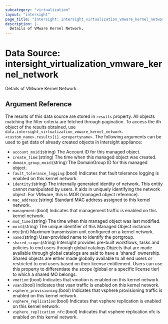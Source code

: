 ```yaml
---
subcategory: "virtualization"
layout: "intersight"
page_title: "Intersight: intersight_virtualization_vmware_kernel_network"
description: |-
  Details of VMware Kernel Network.
---
```


# Data Source: intersight_virtualization_vmware_kernel_network
Details of VMware Kernel Network.
## Argument Reference
The results of this data source are stored in `results` property.
All objects matching the filter criteria are fetched through pagination.
To access the ith object of the results obtained, use `data.intersight_virtualization_vmware_kernel_network.<custom_name>.results[i].<propertyname>`.
The following arguments can be used to get data of already created objects in Intersight appliance:
* `account_moid`:(string) The Account ID for this managed object. 
* `create_time`:(string) The time when this managed object was created. 
* `domain_group_moid`:(string) The DomainGroup ID for this managed object. 
* `fault_tolerance_logging`:(bool) Indicates that fault tolerance logging is enabled on this kernel network. 
* `identity`:(string) The internally generated identity of network. This entity cannot manipulated by users. It aids in uniquely identifying the network object. For VMware, this is MOR (managed object reference). 
* `mac_address`:(string) Standard MAC address assigned to this kernel network. 
* `management`:(bool) Indicates that management traffic is enabled on this kernel network. 
* `mod_time`:(string) The time when this managed object was last modified. 
* `moid`:(string) The unique identifier of this Managed Object instance. 
* `mtu`:(int) Maximum transmission unit configured on a kernel network. 
* `name`:(string) User-provided name to identify the portgroup. 
* `shared_scope`:(string) Intersight provides pre-built workflows, tasks and policies to end users through global catalogs.Objects that are made available through global catalogs are said to have a 'shared' ownership. Shared objects are either made globally available to all end users or restricted to end users based on their license entitlement. Users can use this property to differentiate the scope (global or a specific license tier) to which a shared MO belongs. 
* `vmotion`:(bool) Indicates that vmotion is enabled on this kernel network. 
* `vsan`:(bool) Indicates that vsan traffic is enabled on this kernel network. 
* `vsphere_provisioning`:(bool) Indicates that vsphere provisioning traffic is enabled on this kernel network. 
* `vsphere_replication`:(bool) Indicates that vsphere replication is enabled on this kernel network. 
* `vsphere_replication_nfc`:(bool) Indicates that vsphere replication nfc is enabled on this kernel network. 
 